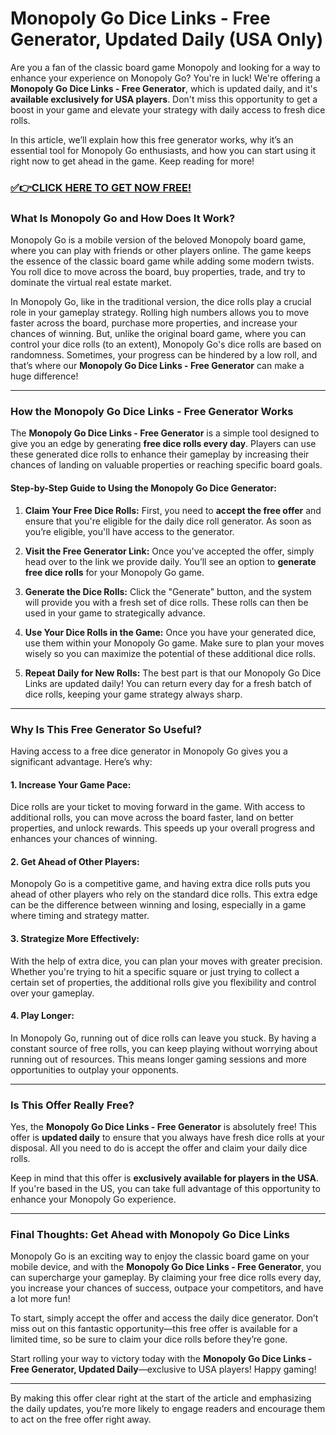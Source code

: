# Monopoly Go Dice Links - Free Generator, Updated Daily (USA Only)

Are you a fan of the classic board game Monopoly and looking for a way to enhance your experience on Monopoly Go? You're in luck! We're offering a **Monopoly Go Dice Links - Free Generator**, which is updated daily, and it's **available exclusively for USA players**. Don't miss this opportunity to get a boost in your game and elevate your strategy with daily access to fresh dice rolls.

In this article, we’ll explain how this free generator works, why it’s an essential tool for Monopoly Go enthusiasts, and how you can start using it right now to get ahead in the game. Keep reading for more!

### [✅👉CLICK HERE TO GET NOW FREE!](https://freeforyou.xyz/monopoly/go/)

### What Is Monopoly Go and How Does It Work?

Monopoly Go is a mobile version of the beloved Monopoly board game, where you can play with friends or other players online. The game keeps the essence of the classic board game while adding some modern twists. You roll dice to move across the board, buy properties, trade, and try to dominate the virtual real estate market.

In Monopoly Go, like in the traditional version, the dice rolls play a crucial role in your gameplay strategy. Rolling high numbers allows you to move faster across the board, purchase more properties, and increase your chances of winning. But, unlike the original board game, where you can control your dice rolls (to an extent), Monopoly Go's dice rolls are based on randomness. Sometimes, your progress can be hindered by a low roll, and that’s where our **Monopoly Go Dice Links - Free Generator** can make a huge difference!

---

### How the Monopoly Go Dice Links - Free Generator Works

The **Monopoly Go Dice Links - Free Generator** is a simple tool designed to give you an edge by generating **free dice rolls every day**. Players can use these generated dice rolls to enhance their gameplay by increasing their chances of landing on valuable properties or reaching specific board goals.

#### Step-by-Step Guide to Using the Monopoly Go Dice Generator:

1. **Claim Your Free Dice Rolls:**
   First, you need to **accept the free offer** and ensure that you're eligible for the daily dice roll generator. As soon as you’re eligible, you'll have access to the generator.

2. **Visit the Free Generator Link:**
   Once you've accepted the offer, simply head over to the link we provide daily. You’ll see an option to **generate free dice rolls** for your Monopoly Go game.

3. **Generate the Dice Rolls:**
   Click the "Generate" button, and the system will provide you with a fresh set of dice rolls. These rolls can then be used in your game to strategically advance.

4. **Use Your Dice Rolls in the Game:**
   Once you have your generated dice, use them within your Monopoly Go game. Make sure to plan your moves wisely so you can maximize the potential of these additional dice rolls.

5. **Repeat Daily for New Rolls:**
   The best part is that our Monopoly Go Dice Links are updated daily! You can return every day for a fresh batch of dice rolls, keeping your game strategy always sharp.

---

### Why Is This Free Generator So Useful?

Having access to a free dice generator in Monopoly Go gives you a significant advantage. Here’s why:

#### 1. **Increase Your Game Pace:**
   Dice rolls are your ticket to moving forward in the game. With access to additional rolls, you can move across the board faster, land on better properties, and unlock rewards. This speeds up your overall progress and enhances your chances of winning.

#### 2. **Get Ahead of Other Players:**
   Monopoly Go is a competitive game, and having extra dice rolls puts you ahead of other players who rely on the standard dice rolls. This extra edge can be the difference between winning and losing, especially in a game where timing and strategy matter.

#### 3. **Strategize More Effectively:**
   With the help of extra dice, you can plan your moves with greater precision. Whether you're trying to hit a specific square or just trying to collect a certain set of properties, the additional rolls give you flexibility and control over your gameplay.

#### 4. **Play Longer:**
   In Monopoly Go, running out of dice rolls can leave you stuck. By having a constant source of free rolls, you can keep playing without worrying about running out of resources. This means longer gaming sessions and more opportunities to outplay your opponents.

---

### Is This Offer Really Free? 

Yes, the **Monopoly Go Dice Links - Free Generator** is absolutely free! This offer is **updated daily** to ensure that you always have fresh dice rolls at your disposal. All you need to do is accept the offer and claim your daily dice rolls.

Keep in mind that this offer is **exclusively available for players in the USA**. If you're based in the US, you can take full advantage of this opportunity to enhance your Monopoly Go experience.

---

### Final Thoughts: Get Ahead with Monopoly Go Dice Links

Monopoly Go is an exciting way to enjoy the classic board game on your mobile device, and with the **Monopoly Go Dice Links - Free Generator**, you can supercharge your gameplay. By claiming your free dice rolls every day, you increase your chances of success, outpace your competitors, and have a lot more fun!

To start, simply accept the offer and access the daily dice generator. Don’t miss out on this fantastic opportunity—this free offer is available for a limited time, so be sure to claim your dice rolls before they’re gone.

Start rolling your way to victory today with the **Monopoly Go Dice Links - Free Generator, Updated Daily**—exclusive to USA players! Happy gaming! 

---

By making this offer clear right at the start of the article and emphasizing the daily updates, you’re more likely to engage readers and encourage them to act on the free offer right away.
